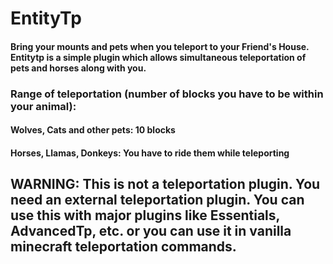 # EntityTp

#### Bring your mounts and pets when you teleport to your Friend's House. Entitytp is a simple plugin which allows simultaneous teleportation of pets and horses along with you. 

### Range of teleportation (number of blocks you have to be within your animal):
#### Wolves, Cats and other pets: 10 blocks
#### Horses, Llamas, Donkeys: You have to ride them while teleporting

## WARNING: This is not a teleportation plugin. You need an external teleportation plugin. You can use this with major plugins like Essentials, AdvancedTp, etc. or you can use it in vanilla minecraft teleportation commands.
